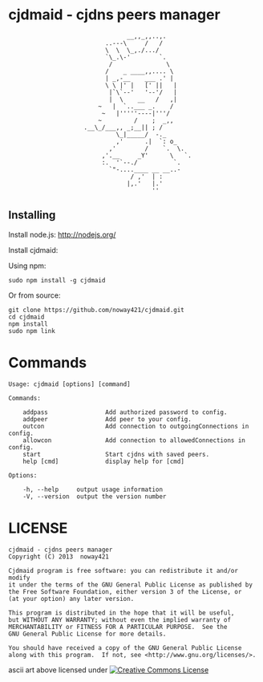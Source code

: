 # cjdmaid - cjdns peers manager
                                     __,,_,,..,.
                               ..---\     /   /
                               \  \  \_,./.../
                               `\_.\-'        `.
                                /               \
                               /    _ ____,,.... \
                               | _,-__    ___ .' |
                               \ \ |' |   [' ||   |
                                |`\`--'   '--'/   |
                                |  \    __   /   ,|
                             ~   |  `..___ _.    /
                              ~   |'''''----|'''/
                             ~         /    ;  _,,
                         .__\_/___,, _;__|| ; /
                                  \_|_____/  -._
                                  ,'      .|  `: o_
                                ,'        /    `.  \.
                              ,'.__     _Y'      \   `.
                              :.  '`--./          `.
                                `"-....____ __ __..-
                                      / ,'  | :
                                     |,.'   |.'
                                            ''
## Installing

Install node.js: http://nodejs.org/


Install cjdmaid:

Using npm:

    sudo npm install -g cjdmaid

Or from source:

    git clone https://github.com/noway421/cjdmaid.git
    cd cjdmaid
    npm install
    sudo npm link

# Commands


    Usage: cjdmaid [options] [command]

    Commands:

        addpass                Add authorized password to config.
        addpeer                Add peer to your config.
        outcon                 Add connection to outgoingConnections in config.
        allowcon               Add connection to allowedConnections in config.
        start                  Start cjdns with saved peers.
        help [cmd]             display help for [cmd]

    Options:

        -h, --help     output usage information
        -V, --version  output the version number

# LICENSE
    cjdmaid - cjdns peers manager
    Copyright (C) 2013  noway421

    Cjdmaid program is free software: you can redistribute it and/or modify
    it under the terms of the GNU General Public License as published by
    the Free Software Foundation, either version 3 of the License, or
    (at your option) any later version.

    This program is distributed in the hope that it will be useful,
    but WITHOUT ANY WARRANTY; without even the implied warranty of
    MERCHANTABILITY or FITNESS FOR A PARTICULAR PURPOSE.  See the
    GNU General Public License for more details.

    You should have received a copy of the GNU General Public License
    along with this program.  If not, see <http://www.gnu.org/licenses/>.

ascii art above licensed under [![Creative Commons License](http://i.creativecommons.org/l/by-sa/3.0/80x15.png "Creative Commons License")](http://creativecommons.org/licenses/by-sa/3.0/deed.en_US)
